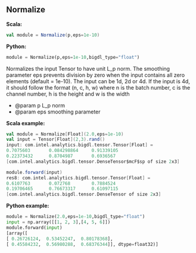 ## Normalize ##

**Scala:**
```scala
val module = Normalize(p,eps=1e-10)
```
**Python:**
```python
module = Normalize(p,eps=1e-10,bigdl_type="float")
```

Normalizes the input Tensor to have unit L_p norm. The smoothing parameter eps prevents
division by zero when the input contains all zero elements (default = 1e-10).
The input can be 1d, 2d or 4d. If the input is 4d, it should follow the format (n, c, h, w) where n is the batch number,
c is the channel number, h is the height and w is the width
 * @param p L_p norm
 * @param eps smoothing parameter

**Scala example:**
```scala
val module = Normalize[Float](2.0,eps=1e-10)
val input = Tensor[Float](2,3).rand()
input: com.intel.analytics.bigdl.tensor.Tensor[Float] =
0.7075603       0.084298864     0.91339105
0.22373432      0.8704987       0.6936567
[com.intel.analytics.bigdl.tensor.DenseTensor$mcF$sp of size 2x3]

module.forward(input)
res8: com.intel.analytics.bigdl.tensor.Tensor[Float] =
0.6107763       0.072768        0.7884524
0.19706465      0.76673317      0.61097115
[com.intel.analytics.bigdl.tensor.DenseTensor of size 2x3]
```

**Python example:**
```python
module = Normalize(2.0,eps=1e-10,bigdl_type="float")
input = np.array([[1, 2, 3],[4, 5, 6]])
module.forward(input)
[array([
[ 0.26726124,  0.53452247,  0.80178368],
[ 0.45584232,  0.56980288,  0.68376344]], dtype=float32)]
```
